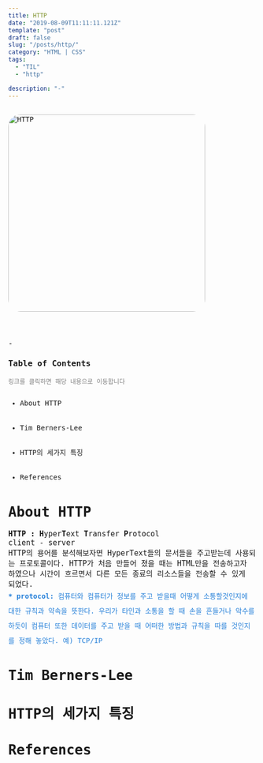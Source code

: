 ```yaml
---
title: HTTP
date: "2019-08-09T11:11:11.121Z"
template: "post"
draft: false
slug: "/posts/http/"
category: "HTML | CSS"
tags:
  - "TIL"
  - "http"

description: "-"
---
```

<head>
  <style>
    code {background-color: #ececec}
    p    {font-size: 15px;}
    tr   {text-align: right;}
    sub{ font-size: 14px; vertical-align: middle; padding: 0px; line-height: 30px; color: #2680d9;}
    li {margin: 20px 0px;/* list-style: none; */}
    strong {font-size: 18px;vertical-align: middle;}
    small {color: #808080;}
    #rcorners {border-radius: 25px; border: 2px solid #dd4ecf; padding: 20px; width: 200px; height: 150px;}
    .rdimg {border-radius: 25px;}
    img{margin-bottom: 10px;}
    ol, ul{line-height: 30px;}
    .alignR{text-align: left;}
    table{ width: 100%; line-height: 25px; margin: 20px; font-size: 14px; padding:10px;}
    a {text-decoration: none;}
    td {text-indent: 10px;}
  </style>
</head>

<body>
  <link href="https://fonts.googleapis.com/css?family=Nanum+Gothic+Coding&display=swap" rel="stylesheet">
  <div style="font-family: 'Nanum Gothic Coding', monospace;">
  <img src="/media/http.png" alt="HTTP" class=rdimg width="400" vspace= "15">
  <small><center>
    <p style="padding-bottom: 15px; display:block; clear:both" >
  </center></small>

<body>
  <p>
    -
  </p>

  ### Table of Contents
  <small>링크를 클릭하면 해당 내용으로 이동합니다</small>

  + [About HTTP](#about-http)
  + [Tim Berners-Lee](#tim-berners-lee)
  + [HTTP의 세가지 특징](#http의-세가지-특징)
  + [References](#references)<sub></sub>

# About HTTP

  <p>
    <b>HTTP : H</b>yper<b>T</b>ext <b>T</b>ransfer <b>P</b>rotocol<br>
    client - server<br>
    HTTP의 용어를 분석해보자면 HyperText들의 문서들을 주고받는데 사용되는 프로토콜이다. HTTP가 처음 만들어 졌을 때는 HTML만을 전송하고자 하였으나 시간이 흐르면서 다른 모든 종료의 리소스들을 전송할 수 있게 되었다.
    <br>
    <sub><b>* protocol: </b>컴퓨터와 컴퓨터가 정보를 주고 받을때 어떻게 소통할것인지에 대한 규칙과 약속을 뜻한다. 우리가 타인과 소통을 할 때 손을 흔들거나 악수를 하듯이 컴퓨터 또한 데이터를 주고 받을 때 어떠한 방법과 규칙을 따를 것인지를 정해 놓았다. 예) TCP/IP</sub>
  </p>  

# Tim Berners-Lee

  <p>
  </p>


# HTTP의 세가지 특징

  <p>
  </p> 


# References
         
</body>